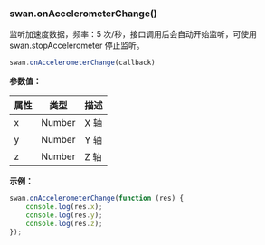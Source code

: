 ### swan.onAccelerometerChange()

监听加速度数据，频率：5 次/秒，接口调用后会自动开始监听，可使用 swan.stopAccelerometer 停止监听。

```js
swan.onAccelerometerChange(callback)
```

**参数值：**

|属性|类型|描述|
|-|-|-|
|x|Number|X 轴|
|y|Number|Y 轴|
|z|Number|Z 轴|

**示例：**

```js
swan.onAccelerometerChange(function (res) {
    console.log(res.x);
    console.log(res.y);
    console.log(res.z);
});
```